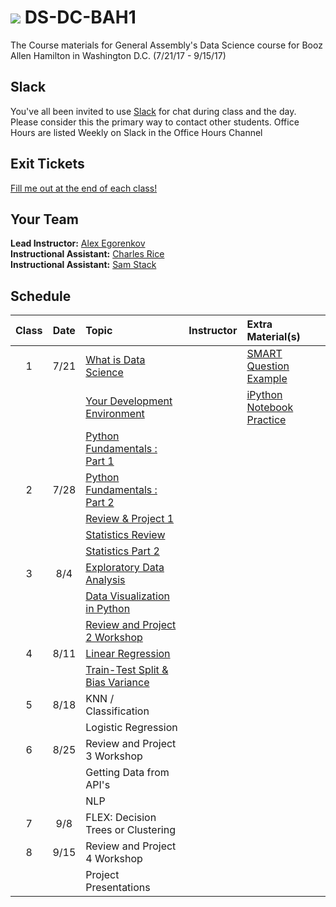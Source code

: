 # ![](https://ga-dash.s3.amazonaws.com/production/assets/logo-9f88ae6c9c3871690e33280fcf557f33.png) DS-DC-BAH1

The Course materials for General Assembly's Data Science course for Booz Allen Hamilton in Washington D.C. (7/21/17 - 9/15/17)


## Slack

You've all been invited to use [Slack](https://dsfundamentals.slack.com) for chat during class and the day.  Please consider this the primary way to contact other students. Office Hours are listed Weekly on Slack in the Office Hours Channel

## Exit Tickets

[Fill me out at the end of each class!](https://goo.gl/forms/ebQOvHAajbzvr8Xy2)



## Your Team
 
**Lead Instructor:** [Alex Egorenkov](https://www.linkedin.com/in/aegorenkov/)  
**Instructional Assistant:** [Charles Rice](https://www.linkedin.com/in/charlesmrice/)  
**Instructional Assistant:** [Sam Stack](https://www.linkedin.com/in/samuel-stack/)  


## Schedule

| Class | Date | Topic | Instructor | Extra Material(s) |
|:---:|:---:|:---|:---|:---|
| 1 | 7/21 | [What is Data Science](https://git.generalassemb.ly/ds-dc-19-bah-07-2017/DS-DC-BAH1/tree/master/What-is-data-science) |  | [SMART Question Example](https://git.generalassemb.ly/ds-dc-19-bah-07-2017/DS-DC-BAH1/blob/master/What-is-data-science/assets/SMART_example.md) |
|   |      | [Your Development Environment](https://git.generalassemb.ly/ds-dc-19-bah-07-2017/DS-DC-BAH1/tree/master/Your-Development-Environment) | | [iPython Notebook Practice](https://git.generalassemb.ly/ds-dc-19-bah-07-2017/DS-DC-BAH1/tree/master/Your-Development-Environment/IpythonNotebookPractice) |
|   |      | [Python Fundamentals : Part 1](https://git.generalassemb.ly/ds-dc-19-bah-07-2017/DS-DC-BAH1/tree/master/Python-Foundations) |  | |
| 2 | 7/28 | [Python Fundamentals : Part 2](https://git.generalassemb.ly/ds-dc-19-bah-07-2017/DS-DC-BAH1/tree/master/Python-Foundations) |  | |
|   |      | [Review & Project 1](https://git.generalassemb.ly/ds-dc-19-bah-07-2017/DS-DC-BAH1/tree/master/Unit-1-Project) |  | |
|   |      | [Statistics Review](https://git.generalassemb.ly/ds-dc-19-bah-07-2017/DS-DC-BAH1/tree/master/Statistics-Review)  |  | |
|   |      | [Statistics Part 2](https://git.generalassemb.ly/ds-dc-19-bah-07-2017/DS-DC-BAH1/tree/master/more-statistics-and-visualizations)  |  | |
| 3 | 8/4  | [Exploratory Data Analysis](https://git.generalassemb.ly/ds-dc-19-bah-07-2017/DS-DC-BAH1/tree/master/exploratory-data-analysis) |  | |
|   |      | [Data Visualization in Python](https://git.generalassemb.ly/ds-dc-19-bah-07-2017/DS-DC-BAH1/tree/master/visualizations)  |  | |
|   |      | [Review and Project 2 Workshop](https://git.generalassemb.ly/ds-dc-19-bah-07-2017/DS-DC-BAH1/tree/master/unit-2_project)   |  | |
| 4 | 8/11 | [Linear Regression](https://git.generalassemb.ly/ds-dc-19-bah-07-2017/DS-DC-BAH1/tree/master/linear-regression) |  | |
|   |      | [Train-Test Split & Bias Variance](https://git.generalassemb.ly/ds-dc-19-bah-07-2017/DS-DC-BAH1/tree/master/train-test-split-and-bias-variance) |  | |
| 5 | 8/18 | KNN / Classification|  | |
|   |      | Logistic Regression |  | |
| 6 | 8/25 | Review and Project 3 Workshop   |  | |
|   |      | Getting Data from API's  |  | |
|   |      | NLP   |  | |
| 7 | 9/8  | FLEX: Decision Trees or Clustering   |  | |
| 8 | 9/15 | Review and Project 4 Workshop  |  | |
|   |      | Project Presentations  |  | |
